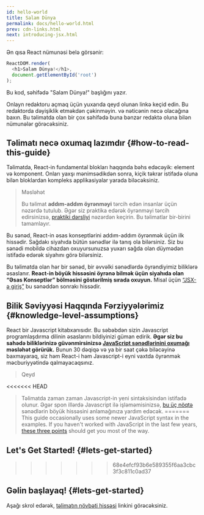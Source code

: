 ```yaml
---
id: hello-world
title: Salam Dünya
permalink: docs/hello-world.html
prev: cdn-links.html
next: introducing-jsx.html
---
```


Ən qısa React nümunəsi belə görsənir:

```js
ReactDOM.render(
  <h1>Salam Dünya!</h1>,
  document.getElementById('root')
);
```

Bu kod, səhifədə "Salam Dünya!" başlığını yazır.

[](codepen://hello-world)

Onlayn redaktoru açmaq üçün yuxarıda qeyd olunan linkə keçid edin. Bu redaktorda dəyişiklik etməkdən çəkinməyin. və nəticənin necə olacağına baxın. Bu təlimatda olan bir çox səhifədə buna bənzər redaktə oluna bilən nümunələr görəcəksiniz.

## Təlimatı necə oxumaq lazımdır {#how-to-read-this-guide}

Təlimatda, React-in fundamental blokları haqqında bəhs edəcəyik: element və komponent. Onları yaxşı mənimsədikdən sonra, kiçik təkrar istifadə oluna bilən bloklardan kompleks applikasiyalar yarada biləcəksiniz.

>Məsləhət
>
>Bu təlimat **addım-addım öyrənməyi** tərcih edən insanlar üçün nəzərdə tutulub. Əgər siz praktika edərək öyrənməyi tərcih edirsinizsə, [praktiki dərsliyi](/tutorial/tutorial.html) nəzərdən keçirin. Bu təlimatlar bir-birini tamamlayır.

Bu sənəd, React-in əsas konseptlərini addım-addım öyrənmək üçün ilk hissədir. Sağdakı siyahıda bütün sənədlər ilə tanış ola bilərsiniz. Siz bu sənədi mobildə cihazdan oxuyursunuzsa yuxarı sağda olan düymədən istifadə edərək siyahını görə bilərsiniz.

Bu təlimatda olan hər bir sənəd, bir əvvəlki sənədlərdə öyrəndiyimiz biliklərə əsaslanır. **React-in böyük hissəsini öyrənə bilmək üçün siyahıda olan “Əsas Konseptlər” bölməsini göstərilmiş sırada oxuyun.** Misal üçün [“JSX-ə giriş”](/docs/introducing-jsx.html) bu sənəddən sonrakı hissədir.

## Bilik Səviyyəsi Haqqında Fərziyyələrimiz {#knowledge-level-assumptions}

React bir Javascript kitabxanısıdır. Bu səbəbdən sizin Javascript programlaşdırma dilinin əsaslarını bildiyinizi güman edirik. **Əgər siz bu sahədə biliklərinizə güvənmirsinizsə [JavaScript sənədlərinini oxumağı](https://developer.mozilla.org/en-US/docs/Web/JavaScript/A_re-introduction_to_JavaScript) məsləhət görürük.** Bunun 30 dəqiqə və ya bir saat çəkə biləcəyinə baxmayaraq, siz həm React-i həm Javascript-i eyni vaxtda öyrənmək məcburiyyətində qalmayacaqsınız.

>Qeyd
>
<<<<<<< HEAD
>Təlimatda zaman zaman Javascript-in yeni sintaksisindən istifadə olunur. Əgər spon illərdə Javascript ilə işləməmisinizsə, [bu üç nöqtə](https://gist.github.com/gaearon/683e676101005de0add59e8bb345340c) sənədlərin böyük hissəsini anlamağınıza yardım edəcək.
=======
>This guide occasionally uses some newer JavaScript syntax in the examples. If you haven't worked with JavaScript in the last few years, [these three points](https://gist.github.com/gaearon/683e676101005de0add59e8bb345340c) should get you most of the way.


## Let's Get Started! {#lets-get-started}
>>>>>>> 68e4efcf93b6e589355f6aa3cbc3f3c811c0ad37

## Gəlin başlayaq! {#lets-get-started}

Aşağı skrol edərək, [təlimatın növbəti hissəsi](/docs/introducing-jsx.html) linkini görəcəksiniz.

